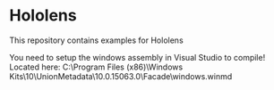 # Hololens

This repository contains examples for Hololens

You need to setup the windows assembly in Visual Studio to compile!
Located here:
C:\Program Files (x86)\Windows Kits\10\UnionMetadata\10.0.15063.0\Facade\windows.winmd

